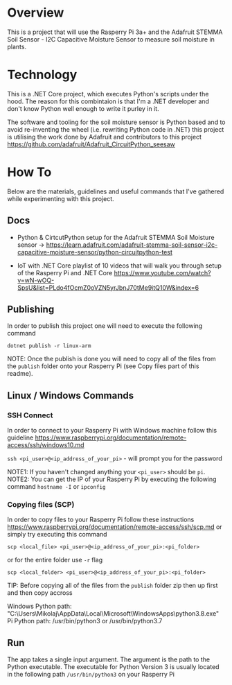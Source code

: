 # Overview

This is a project that will use the Rasperry Pi 3a+ and the Adafruit STEMMA Soil Sensor - I2C Capacitive Moisture Sensor to measure soil moisture in plants.

# Technology

This is a .NET Core project, which executes Python's scripts under the hood. The reason for this combintaion is that I'm a .NET developer and don't know Python well enough to write it purley in it. 

The software and tooling for the soil moisture sensor is Python based and to avoid re-inventing the wheel (i.e. rewriting Python code in .NET) this project is utilising the work done by Adafruit and contributors to this project https://github.com/adafruit/Adafruit_CircuitPython_seesaw

# How To

Below are the materials, guidelines and useful commands that I've gathered while experimenting with this project.

## Docs

- Python & CirtcutPython setup for the Adafruit STEMMA Soil Moisture sensor -> https://learn.adafruit.com/adafruit-stemma-soil-sensor-i2c-capacitive-moisture-sensor/python-circuitpython-test

- IoT with .NET Core playlist of 10 videos that will walk you through setup of the Rasperry Pi and .NET Core  https://www.youtube.com/watch?v=wN-wOQ-SpsU&list=PLdo4fOcmZ0oVZN5yrJbnJ70tMe9itQ10W&index=6

## Publishing

In order to publish this project one will need to execute the following command

`dotnet publish -r linux-arm`

NOTE: Once the publish is done you will need to copy all of the files from the `publish` folder onto your Rasperry Pi (see Copy files part of this readme).

## Linux / Windows Commands

### SSH Connect

In order to connect to your Rasperry Pi with Windows machine follow this guideline https://www.raspberrypi.org/documentation/remote-access/ssh/windows10.md

`ssh <pi_user>@<ip_address_of_your_pi>` - will prompt you for the password

NOTE1: If you haven't changed anything your `<pi_user>` should be `pi`.
NOTE2: You can get the IP of your Rasperry Pi by executing the following command `hostname -I` or `ipconfig`

### Copying files (SCP)

In order to copy files to your Rasperry Pi follow these instructions https://www.raspberrypi.org/documentation/remote-access/ssh/scp.md or simply try executing this command

`scp <local_file> <pi_user>@<ip_address_of_your_pi>:<pi_folder>`

or for the entire folder use `-r` flag

`scp <local_folder> <pi_user>@<ip_address_of_your_pi>:<pi_folder>`

TIP: Before copying all of the files from the `publish` folder zip then up first and then copy accross

Windows Python path: "C:\\Users\\Mikolaj\\AppData\\Local\\Microsoft\\WindowsApps\\python3.8.exe"
Pi Python path: /usr/bin/python3 or /usr/bin/python3.7

## Run

The app takes a single input argument. The argument is the path to the Python executable. The executable for Python Version 3 is usually located in the following path `/usr/bin/python3` on your Rasperry Pi